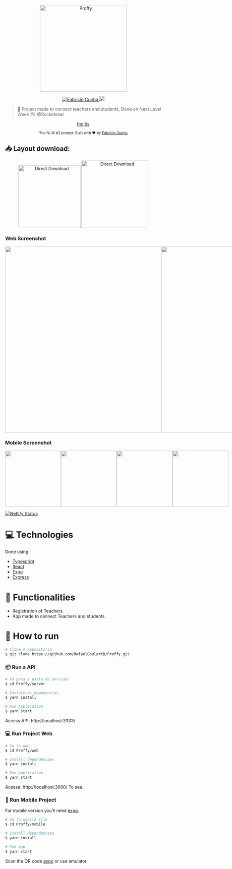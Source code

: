 <p align="center">
   <img src="https://github.com/RafaelGoulartB/Proffy/raw/master/.github/logo.png" alt="Proffy" width="280"/>
</p>

<p align="center">	
   <a href="https://www.linkedin.com/in/fabricio-cunha-7b7392162/">
      <img alt="Fabricio Cunha" src="https://img.shields.io/badge/-FabricioCunha-8257E5?style=flat&logo=Linkedin&logoColor=white" />
   </a>
   
  <a aria-label="Completed" href="https://github.com/fabriciocunhauk/NLW-02-proffy">
    <img src="https://img.shields.io/badge/Proffy-NLW 2.0-8257E5?logo=data:image/png;base64,iVBORw0KGgoAAAANSUhEUgAAABAAAAAQCAMAAAAoLQ9TAAAALVBMVEVHcExxWsF0XMJzXMJxWcFsUsD///9jRrzY0u6Xh9Gsn9n39fyMecy0qd2bjNJWBT0WAAAABHRSTlMA2Do606wF2QAAAGlJREFUGJVdj1cWwCAIBLEsRU3uf9xobDH8+GZwUYi8i6ucJwrxKE+7D0G9Q4vlYqtmCSjndr4CgCgzlyFgfKfKCVO0LrPKjmiqMxGXkJwNnXskqWG+1oSM+BSwD8f29YLNjvx/OQrn+g99oQSoNmt3PgAAAABJRU5ErkJggg=="></img>
  </a>
</p>

> :rocket: Project made to connect teachers and students, Done on Next Level Week #2 @Rocketseat

<p align="center">
    <a href="README.md">Inglês</a>
  </p>

<div align="center">
  <sub>The NLW #2 project. Built with ❤︎ by
    <a href="https://github.com/fabriciocunhauk">Fabricio Cunha</a>
  </sub>
</div>

<h2 align="left"> 📥 Layout download: </h2>
<p align="center">
    <a title="Download .fig Web" href="https://s3.us-west-2.amazonaws.com/secure.notion-static.com/17c8198d-4e67-4838-b18b-440cd2fdf37e/Proffy_Web.fig?X-Amz-Algorithm=AWS4-HMAC-SHA256&X-Amz-Credential=AKIAT73L2G45O3KS52Y5%2F20200804%2Fus-west-2%2Fs3%2Faws4_request&X-Amz-Date=20200804T053236Z&X-Amz-Expires=86400&X-Amz-Signature=ba4ac9b73aca8c78671e5a872403d63b58e4ad69e3fd2d50b0ca57797173906d&X-Amz-SignedHeaders=host&response-content-disposition=filename%20%3D%22Proffy_Web.fig%22">
        <img alt="Direct Download" src="https://img.shields.io/badge/Download Web-black?style=flat-square&logo=figma&logoColor=red" width="200px" />
    </a>
    <a title="Download .fig Mobile" href="https://s3.us-west-2.amazonaws.com/secure.notion-static.com/736336db-c43b-4319-ab44-594da9fb6cd0/Proffy_Mobile.fig?X-Amz-Algorithm=AWS4-HMAC-SHA256&X-Amz-Credential=AKIAT73L2G45O3KS52Y5%2F20200804%2Fus-west-2%2Fs3%2Faws4_request&X-Amz-Date=20200804T053403Z&X-Amz-Expires=86400&X-Amz-Signature=01373fafe79f7e8ab5377c5f097e0268631e4a933cb1733dd8138e1bf66a8b09&X-Amz-SignedHeaders=host&response-content-disposition=filename%20%3D%22Proffy_Mobile.fig%22">
        <img alt="Direct Download" src="https://img.shields.io/badge/Download Mobile-black?style=flat-square&logo=figma&logoColor=red" width="215px"/>
    </a>
</p>

### Web Screenshot
<div style="display: flex; flex-direction: 'row'; align-items: 'center';">
   <img src="" width="600px">
   <img src="" width="600px">
</div>

### Mobile Screenshot
<div style="display: flex; flex-direction: 'row';">
   <img src="" width="180">
   <img src="" width="180">
   <img src="" width="180">
   <img src="" width="180">
</div>

[![Netlify Status](https://api.netlify.com/api/v1/badges/6b13a4b1-96e1-4ff3-86e3-4c9b981c77cf/deploy-status)](https://app.netlify.com/sites/proffy-rafa/deploys)     

# :computer: Technologies
Done using:

* [Typescript](https://www.typescriptlang.org/)      
* [React](https://reactjs.org/)      
* [Expo](https://expo.io/)       
* [Express](https://expressjs.com/) 

# :rocket: Functionalities

* Registration of Teachers.
* App made to cennect Teachers and students.

# :construction_worker: How to run
```bash
# Clone o Repositoria
$ git clone https://github.com/RafaelGoulartB/Proffy.git
```
### 📦 Run a API

```bash
# Vá para a pasta do servidor
$ cd Proffy/server

# Instale as depedencias
$ yarn install

# Run Application
$ yarn start
```
Access API: http://localhost:3333/

### 💻 Run Project Web

```bash
# Go to web
$ cd Proffy/web

# Install dependencies
$ yarn install

# Run Application
$ yarn start
```
Acesse: http://localhost:3000/ To see.

### 📱 Run Mobile Project
For mobile version you'll need [expo](https://play.google.com/store/apps/details?id=host.exp.exponent).

```bash
# Go to mobile file
$ cd Proffy/mobile

# Install dependencies
$ yarn install

# Run App
$ yarn start
```
Scan the QR code [expo](https://play.google.com/store/apps/details?id=host.exp.exponent) or use emulator.

